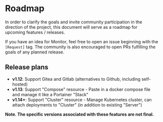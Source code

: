 # Roadmap

In order to clarify the goals and invite community participation in the direction of the project, this document will serve as a roadmap for upcoming features / releases.

If you have an idea for Monitor, feel free to open an issue beginning with the `[Request]` tag. The community is also encouraged to open PRs fulfilling the goals of any planned release.

## Release plans

- **v1.12**: Support Gitea and Gitlab (alternatives to Github, including self-hosted)
- **v1.13**: Support "Compose" resource - Paste in a docker compose file and manage it like a Portainer "Stack"
- **v1.14+**: Support "Cluster" resource - Manage Kubernetes cluster, can attach deployments to "Cluster" (in addition to existing "Server")

**Note. The specific versions associated with these features are not final.**